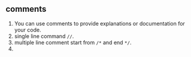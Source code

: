 ## comments  
1. You can use comments to provide explanations or documentation for your code.  
1. single line command `//`.  
1. multiple line comment start from `/*` and end `*/`.  
1. 